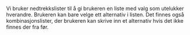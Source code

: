 Vi bruker nedtrekkslister til å gi brukeren en liste med valg som utelukker hverandre. Brukeren kan bare velge ett alternativ i listen. Det finnes også kombinasjonslister, der brukeren kan skrive inn et alternativ hvis det ikke finnes der fra før.
